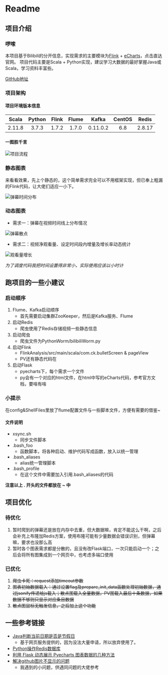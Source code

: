 # Readme

## 项目介绍

### 啰嗦

本项目基于Bilibili的分开信息，实现需求的主要模块为[Flink](https://flink.apache.org/) + [eCharts](https://www.echartsjs.com/zh/option.html)，点击直达官网。
项目代码主要是Scala + Python实现，建议学习大数据的最好掌握Java或Scala，学习资料丰富些。

[GitHub地址](https://github.com/KelvinChi/BilibiliPublicDataAnalysis)

### 项目架构

#### 项目环境版本信息

| Scala | Python | Flink | Flume | Kafka | CentOS | Redis |
| :-: | :-: | :-: | :-: | :-: | :-: | :-: |
| 2.11.8 | 3.7.3 | 1.7.2 | 1.7.0 | 0.11.0.2 | 6.8 | 2.8.17 |

#### 一图胜千言

![项目流程](https://upload-images.jianshu.io/upload_images/2083763-453b33fcacaa685f.png?imageMogr2/auto-orient/strip%7CimageView2/2/w/1240)

### 静态图表

来看看效果，先上个静态的，这个简单需求完全可以不用框架实现，但已奉上粗漏的Flink代码，让大佬们适应一小下。

![弹幕时间分布](https://upload-images.jianshu.io/upload_images/2083763-1a6995aa46791004.png?imageMogr2/auto-orient/strip%7CimageView2/2/w/1240)

### 动态图表
- 需求一：弹幕在视频时间线上分布情况

![弹幕散点](https://upload-images.jianshu.io/upload_images/2083763-b07565373b95000f.gif?imageMogr2/auto-orient/strip)

- 需求二：视频净观看量、设定时间段内增量及增长率动态统计

![观看量增长](https://upload-images.jianshu.io/upload_images/2083763-8d3d09d097da6dba.gif?imageMogr2/auto-orient/strip)

*为了调度代码我把时间设置得非常小，实际使用应该以小时计*

## 跑项目的一些小建议

### 启动顺序
1. Flume、Kafka启动顺序
   - 首先需要启动集群ZooKeeper，然后是Kafka服务、Flume
2. 启动Redis
   - 爬虫使用了Redis存储视频一些静态信息
2. 启动爬虫
   - 爬虫文件为PythonWorm/bilibiliWorm.py
3. 启动Flink
   - FlinkAnalysis/src/main/scala/com.ck.bulletScreen & pageView
   - PV还有静态代码在
4. 启动Flask
   - pyecharts下，每个需求一个文件
   - py会有一个对应的html文件，在html中写的eCharts代码，参考官方文档，要啥有啥

### 小提示
在config&ShellFiles里放了flume配置文件与一些脚本文件，方便有需要的借鉴~

#### 文件说明
- xsync.sh
  - 同步文件脚本
- .bash_foo
  - 函数脚本，将各种启动、维护代码写成函数，放入以统一管理
- .bash_aliases
  - alias统一管理脚本
- .bash_profile
  - 在这个文件中需要加入引用.bash_aliases的代码

**注意以上 . 开头的文件都放在 ~ 中**

## 项目优化

### 待优化
1. 暂时爬到的弹幕还是放在内存中去重，但大数据嘛，肯定不能这么干啊，之后会补充上布隆加Redis方案，使用布隆可能有少量数据会错误识别，但弹幕嘛，要求也没那么高
2. 暂时各个图表需求都是分散的，且没有改Flask端口，一次只能启动一个；之后会将所有图集成到一个网页中，也考虑多端口使用

### 已优化
1. ~~爬虫卡死：request添加timeout参数~~
2. ~~图表初始数据载入：通过设置flag及prepare_init_data函数处理初始数据，通过jsonify传递给js载入；散点图载入全量数据，PV图载入最后十条数据，如果数据不够则只显示对应条目数据~~
3. ~~散点图鼠标无触发信息，之后加上这个功能~~

## 一些参考链接
- [Java判断当前日期是否是节假日](https://blog.csdn.net/my_ha_ha/article/details/96144394)
  - 基于网页服务提供的，因为没法大量申请，所以放弃使用了。
- [Python操作Redis数据库](https://www.cnblogs.com/cnkai/p/7642787.html)
- [利用 Flask 动态展示 Pyecharts 图表数据的几种方法](https://www.jianshu.com/p/6910712e9b64)
- [解决github图片不显示的问题](https://blog.csdn.net/qq_38232598/article/details/91346392)
   - 我遇到的小问题，供遇同问题的大佬参考
